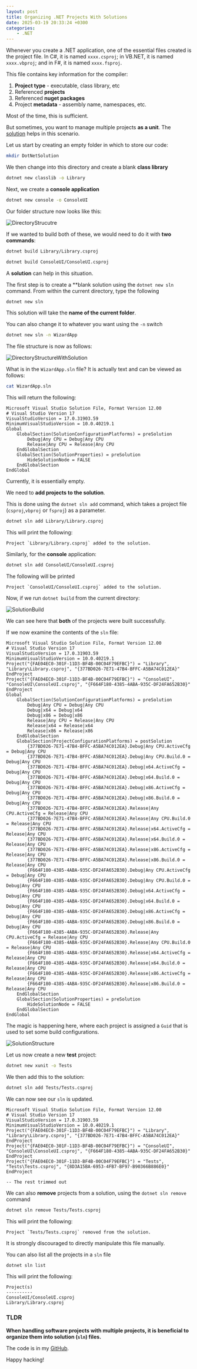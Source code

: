 ```yaml
---
layout: post
title: Organizing .NET Projects With Solutions
date: 2025-03-19 20:33:24 +0300
categories:
    - .NET
---
```


Whenever you create a .NET application, one of the essential files created is the project file. In C#, it is named `xxxx.csproj`; in VB.NET, it is named `xxxx.vbproj`; and in F#, it is named `xxxx.fsproj`.

This file contains key information for the compiler:

1. **Project type** - executable, class library, etc
2. Referenced **projects**
3. Referenced **nuget packages**
4. Project **metadata** - assembly name, namespaces, etc.

Most of the time, this is sufficient.

But sometimes, you want to manage multiple projects **as a unit**. The [solution](https://learn.microsoft.com/en-us/visualstudio/ide/solutions-and-projects-in-visual-studio?view=vs-2022#solutions) helps in this scenario.

Let us start by creating an empty folder in which to store our code:

```bash
mkdir DotNetSolution
```

We then change into this directory and create a blank **class library**

```bash
dotnet new classlib -o Library
```

Next, we create a **console application**

```bash
dotnet new console -o ConsoleUI
```

Our folder structure now looks like this:

![DirectoryStrucutre](../images/2025/03/DirectoryStrucutre.png)

If we wanted to build both of these, we would need to do it with **two commands**:

```bash
dotnet build Library/Library.csproj 

dotnet build ConsoleUI/ConsoleUI.csproj 
```

A **solution** can help in this situation.

The first step is to create a **blank solution using the `dotnet new sln` command. From within the current directory, type the following

```bash
dotnet new sln
```

This solution will take the **name of the current folder**.

You can also change it to whatever you want using the `-n` switch

```bash
dotnet new sln -n WizardApp
```

The file structure is now as follows:

![DirectoryStructureWithSolution](../images/2025/03/DirectoryStructureWithSolution.png)

What is in the `WizardApp.sln` file? It is actually text and can be viewed as follows:

```bash
cat WizardApp.sln
```

This will return the following:

```plaintext
Microsoft Visual Studio Solution File, Format Version 12.00
# Visual Studio Version 17
VisualStudioVersion = 17.0.31903.59
MinimumVisualStudioVersion = 10.0.40219.1
Global
	GlobalSection(SolutionConfigurationPlatforms) = preSolution
		Debug|Any CPU = Debug|Any CPU
		Release|Any CPU = Release|Any CPU
	EndGlobalSection
	GlobalSection(SolutionProperties) = preSolution
		HideSolutionNode = FALSE
	EndGlobalSection
EndGlobal
```

Currently, it is essentially empty.

We need to **add projects to the solution**.

This is done using the `dotnet sln add` command, which takes a project file (`csproj`,`vbproj` or `fsproj`) as a parameter.

```bash
dotnet sln add Library/Library.csproj 
```

This will print the following:

```plaintext
Project `Library/Library.csproj` added to the solution.
```

Similarly, for the **console** application:

```bash
dotnet sln add ConsoleUI/ConsoleUI.csproj
```

The following will be printed

```plaintext
Project `ConsoleUI/ConsoleUI.csproj` added to the solution.
```

Now, if we run `dotnet build` from the current directory:

![SolutionBuild](../images/2025/03/SolutionBuild.png)

We can see here that **both** of the projects were built successfully.

If we now examine the contents of the `sln` file:

```plaintext
Microsoft Visual Studio Solution File, Format Version 12.00
# Visual Studio Version 17
VisualStudioVersion = 17.0.31903.59
MinimumVisualStudioVersion = 10.0.40219.1
Project("{FAE04EC0-301F-11D3-BF4B-00C04F79EFBC}") = "Library", "Library\Library.csproj", "{377BD026-7E71-47B4-BFFC-A5BA74C012EA}"
EndProject
Project("{FAE04EC0-301F-11D3-BF4B-00C04F79EFBC}") = "ConsoleUI", "ConsoleUI\ConsoleUI.csproj", "{F664F180-4385-4ABA-935C-DF24FA652B30}"
EndProject
Global
	GlobalSection(SolutionConfigurationPlatforms) = preSolution
		Debug|Any CPU = Debug|Any CPU
		Debug|x64 = Debug|x64
		Debug|x86 = Debug|x86
		Release|Any CPU = Release|Any CPU
		Release|x64 = Release|x64
		Release|x86 = Release|x86
	EndGlobalSection
	GlobalSection(ProjectConfigurationPlatforms) = postSolution
		{377BD026-7E71-47B4-BFFC-A5BA74C012EA}.Debug|Any CPU.ActiveCfg = Debug|Any CPU
		{377BD026-7E71-47B4-BFFC-A5BA74C012EA}.Debug|Any CPU.Build.0 = Debug|Any CPU
		{377BD026-7E71-47B4-BFFC-A5BA74C012EA}.Debug|x64.ActiveCfg = Debug|Any CPU
		{377BD026-7E71-47B4-BFFC-A5BA74C012EA}.Debug|x64.Build.0 = Debug|Any CPU
		{377BD026-7E71-47B4-BFFC-A5BA74C012EA}.Debug|x86.ActiveCfg = Debug|Any CPU
		{377BD026-7E71-47B4-BFFC-A5BA74C012EA}.Debug|x86.Build.0 = Debug|Any CPU
		{377BD026-7E71-47B4-BFFC-A5BA74C012EA}.Release|Any CPU.ActiveCfg = Release|Any CPU
		{377BD026-7E71-47B4-BFFC-A5BA74C012EA}.Release|Any CPU.Build.0 = Release|Any CPU
		{377BD026-7E71-47B4-BFFC-A5BA74C012EA}.Release|x64.ActiveCfg = Release|Any CPU
		{377BD026-7E71-47B4-BFFC-A5BA74C012EA}.Release|x64.Build.0 = Release|Any CPU
		{377BD026-7E71-47B4-BFFC-A5BA74C012EA}.Release|x86.ActiveCfg = Release|Any CPU
		{377BD026-7E71-47B4-BFFC-A5BA74C012EA}.Release|x86.Build.0 = Release|Any CPU
		{F664F180-4385-4ABA-935C-DF24FA652B30}.Debug|Any CPU.ActiveCfg = Debug|Any CPU
		{F664F180-4385-4ABA-935C-DF24FA652B30}.Debug|Any CPU.Build.0 = Debug|Any CPU
		{F664F180-4385-4ABA-935C-DF24FA652B30}.Debug|x64.ActiveCfg = Debug|Any CPU
		{F664F180-4385-4ABA-935C-DF24FA652B30}.Debug|x64.Build.0 = Debug|Any CPU
		{F664F180-4385-4ABA-935C-DF24FA652B30}.Debug|x86.ActiveCfg = Debug|Any CPU
		{F664F180-4385-4ABA-935C-DF24FA652B30}.Debug|x86.Build.0 = Debug|Any CPU
		{F664F180-4385-4ABA-935C-DF24FA652B30}.Release|Any CPU.ActiveCfg = Release|Any CPU
		{F664F180-4385-4ABA-935C-DF24FA652B30}.Release|Any CPU.Build.0 = Release|Any CPU
		{F664F180-4385-4ABA-935C-DF24FA652B30}.Release|x64.ActiveCfg = Release|Any CPU
		{F664F180-4385-4ABA-935C-DF24FA652B30}.Release|x64.Build.0 = Release|Any CPU
		{F664F180-4385-4ABA-935C-DF24FA652B30}.Release|x86.ActiveCfg = Release|Any CPU
		{F664F180-4385-4ABA-935C-DF24FA652B30}.Release|x86.Build.0 = Release|Any CPU
	EndGlobalSection
	GlobalSection(SolutionProperties) = preSolution
		HideSolutionNode = FALSE
	EndGlobalSection
EndGlobal
```

The magic is happening here, where each project is assigned a `Guid` that is used to set some build configurations.

![SolutionStructure](../images/2025/03/SolutionStructure.png)

Let us now create a new **test** project:

```bash
dotnet new xunit -o Tests
```

We then add this to the solution:

```bash
dotnet sln add Tests/Tests.csproj
```

We can now see our `sln` is updated.

```plaintext
Microsoft Visual Studio Solution File, Format Version 12.00
# Visual Studio Version 17
VisualStudioVersion = 17.0.31903.59
MinimumVisualStudioVersion = 10.0.40219.1
Project("{FAE04EC0-301F-11D3-BF4B-00C04F79EFBC}") = "Library", "Library\Library.csproj", "{377BD026-7E71-47B4-BFFC-A5BA74C012EA}"
EndProject
Project("{FAE04EC0-301F-11D3-BF4B-00C04F79EFBC}") = "ConsoleUI", "ConsoleUI\ConsoleUI.csproj", "{F664F180-4385-4ABA-935C-DF24FA652B30}"
EndProject
Project("{FAE04EC0-301F-11D3-BF4B-00C04F79EFBC}") = "Tests", "Tests\Tests.csproj", "{8D3A15BA-6953-4FB7-BF97-B90366B886E0}"
EndProject

-- The rest trimmed out
```

We can also **remove** projects from a solution, using the `dotnet sln remove` command

```bash
dotnet sln remove Tests/Tests.csproj
```

This will print the following:

```plaintext
Project `Tests/Tests.csproj` removed from the solution.
```

It is strongly discouraged to directly manipulate this file manually.

You can also list all the projects in a `sln` file

```bash
dotnet sln list
```

This will print the following:

```plaintext
Project(s)
----------
ConsoleUI/ConsoleUI.csproj
Library/Library.csproj
```

### TLDR

**When handling software projects with multiple projects, it is beneficial to organize them into solution (`sln`) files.**

The code is in my [GitHub](https://github.com/conradakunga/BlogCode/tree/master/2025-03-19%20-%20Solutions).

Happy hacking!
